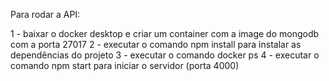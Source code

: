 Para rodar a API:

1 - baixar o docker desktop e criar um container com a image do mongodb com a porta 27017
2 - executar o comando npm install para instalar as dependências do projeto
3 - executar o comando docker ps
4 - executar o comando npm start para iniciar o servidor (porta 4000)

